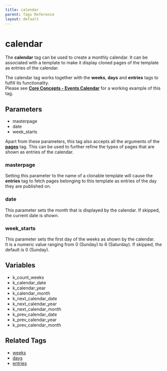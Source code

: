 ```yaml
---
title: calendar
parent: Tags Reference
layout: default
---
```


# calendar

The **calendar** tag can be used to create a monthly calendar. It can be associated with a template to make it display cloned pages of the template as entries of the calendar.

The calendar tag works together with the **weeks**, **days** and **entries** tags to fulfill its functionality.<br/>
Please see [**Core Concepts - Events Calendar**](../concepts/events-calendar.html) for a working example of this tag.

## Parameters

* masterpage
* date
* week_starts

Apart from these parameters, this tag also accepts all the arguments of the [**pages**](./pages.html) tag. This can be used to further refine the types of pages that are shown as entries of the calendar.

### masterpage

Setting this parameter to the name of a clonable template will cause the **entries** tag to fetch pages belonging to this template as entries of the day they are published on.

### date

This parameter sets the month that is displayed by the calendar. If skipped, the current date is shown.

### week_starts

This parameter sets the first day of the weeks as shown by the calendar.<br/>
It is a numeric value ranging from 0 (Sunday) to 6 (Saturday). If skipped, the default is 0 (Sunday).

## Variables

* k_count_weeks
* k_calendar_date
* k_calendar_year
* k_calendar_month
* k_next_calendar_date
* k_next_calendar_year
* k_next_calendar_month
* k_prev_calendar_date
* k_prev_calendar_year
* k_prev_calendar_month

## Related Tags

* [weeks](./weeks.html)
* [days](./days.html)
* [entries](./entries.html)
